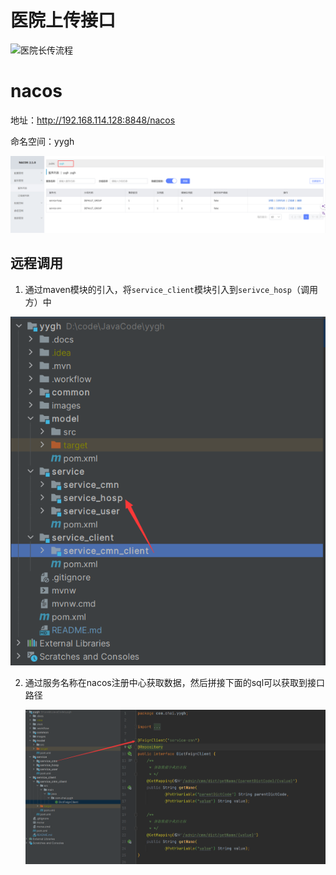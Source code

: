 # 医院上传接口

![医院长传流程](C:/Users/柴和程/Desktop/医院长传流程.png)

# nacos

地址：http://192.168.114.128:8848/nacos

命名空间：yygh

![image-20240401213902056](images/image-20240401213902056.png)

## 远程调用

1. 通过maven模块的引入，将`service_client`模块引入到`serivce_hosp`（调用方）中

![image-20240401220914649](images/image-20240401220914649.png)

2. 通过服务名称在nacos注册中心获取数据，然后拼接下面的sql可以获取到接口路径

   ![image-20240401221055426](images/image-20240401221055426.png)